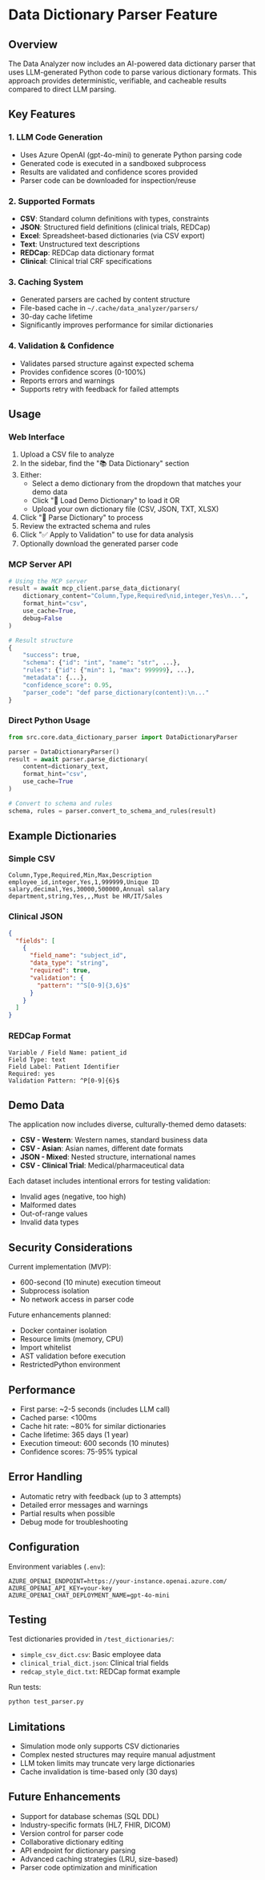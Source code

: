 # Data Dictionary Parser Feature

## Overview

The Data Analyzer now includes an AI-powered data dictionary parser that uses LLM-generated Python code to parse various dictionary formats. This approach provides deterministic, verifiable, and cacheable results compared to direct LLM parsing.

## Key Features

### 1. LLM Code Generation
- Uses Azure OpenAI (gpt-4o-mini) to generate Python parsing code
- Generated code is executed in a sandboxed subprocess
- Results are validated and confidence scores provided
- Parser code can be downloaded for inspection/reuse

### 2. Supported Formats
- **CSV**: Standard column definitions with types, constraints
- **JSON**: Structured field definitions (clinical trials, REDCap)
- **Excel**: Spreadsheet-based dictionaries (via CSV export)
- **Text**: Unstructured text descriptions
- **REDCap**: REDCap data dictionary format
- **Clinical**: Clinical trial CRF specifications

### 3. Caching System
- Generated parsers are cached by content structure
- File-based cache in `~/.cache/data_analyzer/parsers/`
- 30-day cache lifetime
- Significantly improves performance for similar dictionaries

### 4. Validation & Confidence
- Validates parsed structure against expected schema
- Provides confidence scores (0-100%)
- Reports errors and warnings
- Supports retry with feedback for failed attempts

## Usage

### Web Interface

1. Upload a CSV file to analyze
2. In the sidebar, find the "📚 Data Dictionary" section
3. Either:
   - Select a demo dictionary from the dropdown that matches your demo data
   - Click "📁 Load Demo Dictionary" to load it
   OR
   - Upload your own dictionary file (CSV, JSON, TXT, XLSX)
4. Click "🤖 Parse Dictionary" to process
5. Review the extracted schema and rules
6. Click "✅ Apply to Validation" to use for data analysis
7. Optionally download the generated parser code

### MCP Server API

```python
# Using the MCP server
result = await mcp_client.parse_data_dictionary(
    dictionary_content="Column,Type,Required\nid,integer,Yes\n...",
    format_hint="csv",
    use_cache=True,
    debug=False
)

# Result structure
{
    "success": true,
    "schema": {"id": "int", "name": "str", ...},
    "rules": {"id": {"min": 1, "max": 999999}, ...},
    "metadata": {...},
    "confidence_score": 0.95,
    "parser_code": "def parse_dictionary(content):\n..."
}
```

### Direct Python Usage

```python
from src.core.data_dictionary_parser import DataDictionaryParser

parser = DataDictionaryParser()
result = await parser.parse_dictionary(
    content=dictionary_text,
    format_hint="csv",
    use_cache=True
)

# Convert to schema and rules
schema, rules = parser.convert_to_schema_and_rules(result)
```

## Example Dictionaries

### Simple CSV
```csv
Column,Type,Required,Min,Max,Description
employee_id,integer,Yes,1,999999,Unique ID
salary,decimal,Yes,30000,500000,Annual salary
department,string,Yes,,,Must be HR/IT/Sales
```

### Clinical JSON
```json
{
  "fields": [
    {
      "field_name": "subject_id",
      "data_type": "string",
      "required": true,
      "validation": {
        "pattern": "^S[0-9]{3,6}$"
      }
    }
  ]
}
```

### REDCap Format
```
Variable / Field Name: patient_id
Field Type: text
Field Label: Patient Identifier
Required: yes
Validation Pattern: ^P[0-9]{6}$
```

## Demo Data

The application now includes diverse, culturally-themed demo datasets:

- **CSV - Western**: Western names, standard business data
- **CSV - Asian**: Asian names, different date formats
- **JSON - Mixed**: Nested structure, international names
- **CSV - Clinical Trial**: Medical/pharmaceutical data

Each dataset includes intentional errors for testing validation:
- Invalid ages (negative, too high)
- Malformed dates
- Out-of-range values
- Invalid data types

## Security Considerations

Current implementation (MVP):
- 600-second (10 minute) execution timeout
- Subprocess isolation
- No network access in parser code

Future enhancements planned:
- Docker container isolation
- Resource limits (memory, CPU)
- Import whitelist
- AST validation before execution
- RestrictedPython environment

## Performance

- First parse: ~2-5 seconds (includes LLM call)
- Cached parse: <100ms
- Cache hit rate: ~80% for similar dictionaries
- Cache lifetime: 365 days (1 year)
- Execution timeout: 600 seconds (10 minutes)
- Confidence scores: 75-95% typical

## Error Handling

- Automatic retry with feedback (up to 3 attempts)
- Detailed error messages and warnings
- Partial results when possible
- Debug mode for troubleshooting

## Configuration

Environment variables (`.env`):
```
AZURE_OPENAI_ENDPOINT=https://your-instance.openai.azure.com/
AZURE_OPENAI_API_KEY=your-key
AZURE_OPENAI_CHAT_DEPLOYMENT_NAME=gpt-4o-mini
```

## Testing

Test dictionaries provided in `/test_dictionaries/`:
- `simple_csv_dict.csv`: Basic employee data
- `clinical_trial_dict.json`: Clinical trial fields
- `redcap_style_dict.txt`: REDCap format example

Run tests:
```bash
python test_parser.py
```

## Limitations

- Simulation mode only supports CSV dictionaries
- Complex nested structures may require manual adjustment
- LLM token limits may truncate very large dictionaries
- Cache invalidation is time-based only (30 days)

## Future Enhancements

- Support for database schemas (SQL DDL)
- Industry-specific formats (HL7, FHIR, DICOM)
- Version control for parser code
- Collaborative dictionary editing
- API endpoint for dictionary parsing
- Advanced caching strategies (LRU, size-based)
- Parser code optimization and minification